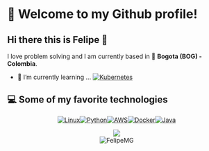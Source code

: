 # 👋 Welcome to my Github profile!
## Hi there this is Felipe 👋

<div>

I love problem solving and I am currently based in 📍 **Bogota (BOG) - Colombia**.

</div>

<div>
  
- 🌱 I’m currently learning ... [![Kubernetes](https://img.shields.io/badge/Kubernetes-blue?style=for-the-badge)](https://kubernetes.io/)

</div>

## 💻 Some of my favorite technologies


<div align="center">
  
[![Linux](https://img.shields.io/badge/Linux-FCC624?style=for-the-badge&logo=linux&logoColor=black)](https://www.kernel.org/)[![Python](https://img.shields.io/badge/python-3670A0?style=for-the-badge&logo=python&logoColor=ffdd54)](https://www.python.org/)[![AWS](https://img.shields.io/badge/AWS-%23FF9900.svg?style=for-the-badge&logo=amazon-aws&logoColor=white)](https://aws.amazon.com/)[![Docker](https://img.shields.io/badge/docker-%230db7ed.svg?style=for-the-badge&logo=docker&logoColor=white)](https://www.docker.com/)[![Java](https://img.shields.io/badge/java-blue?style=for-the-badge)](https://www.java.com)


</div>

<div align="center">

  <img src="https://github-readme-stats.vercel.app/api/top-langs/?username=FelipeMG"><br>
  <img src="https://komarev.com/ghpvc/?username=FelipeMG&label=Profile%20views&color=blue&style=plastic" alt="FelipeMG"> </a>

</div>

<!--
**FelipeMG/FelipeMG** is a ✨ _special_ ✨ repository because its `README.md` (this file) appears on your GitHub profile.

Here are some ideas to get you started:

- 🔭 I’m currently working on ...
- 🌱 I’m currently learning ...
- 👯 I’m looking to collaborate on ...
- 🤔 I’m looking for help with ...
- 💬 Ask me about ...
- 📫 How to reach me: ...
- ⚡ Fun fact: ...
-->
